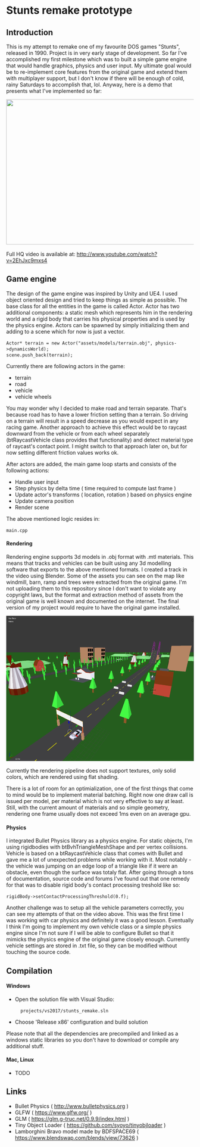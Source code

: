 # Stunts remake prototype

## Introduction

This is my attempt to remake one of my favourite DOS games "Stunts", released in 1990. Project is in very early stage of development. So far I've accomplished my first milestone which was to built a simple game engine that would handle graphics, physics and user input. My ultimate goal would be to re-implement core features from the original game and extend them with multiplayer support, but I don't know if there will be enough of cold, rainy Saturdays to accomplish that, lol. Anyway, here is a demo that presents what I've implemented so far:

<img src="docs/demo.gif" width="600" height="390">

Full HQ video is available at: http://www.youtube.com/watch?v=2EhJxc9mxs4

## Game engine
The design of the game engine was inspired by Unity and UE4. I used object oriented design and tried to keep things as simple as possible. The base class for all the entities in the game is called Actor. Actor has two additional components: a static mesh which represents him in the rendering world and a rigid body that carries his physical properties and is used by the physics engine. Actors can be spawned by simply initializing them and adding to a scene which for now is just a vector.

	Actor* terrain = new Actor("assets/models/terrain.obj", physics->dynamicsWorld);
	scene.push_back(terrain);
    
Currently there are following actors in the game:
* terrain
* road
* vehicle
* vehicle wheels

You may wonder why I decided to make road and terrain separate. That's because road has to have a lower friction setting than a terrain. So driving on a terrain will result in a speed decrease as you would expect in any racing game. Another approach to achieve this effect would be to raycast downward from the vehicle or from each wheel separately (btRaycastVehicle class provides that functionality) and detect material type of raycast's contact point. I might switch to that approach later on, but for now setting different friction values works ok. 

After actors are added, the main game loop starts and consists of the following actions:
* Handle user input
* Step physics by delta time ( time required to compute last frame )
* Update actor's transforms ( location, rotation ) based on physics engine
* Update camera position
* Render scene

The above mentioned logic resides in:

    main.cpp
   

#### Rendering
Rendering engine supports 3d models in .obj format with .mtl materials. This means that tracks and vehicles can be built using any 3d modelling software that exports to the above mentioned formats. I created a track in the video using Blender. Some of the assets you can see on the map like windmill, barn, ramp and trees were extracted from the original game. I'm not uploading them to this repository since I don't want to violate any copyright laws, but the format and extraction method of assets from the original game is well known and documented on the internet. The final version of my project would require to have the original game installed.

<img src="docs/map_blender.png" width="600" height="390">

Currently the rendering pipeline does not support textures, only solid colors, which are rendered using flat shading. 

There is a lot of room for an optimialization, one of the first things that come to mind would be to implement material batching. Right now one draw call is issued per model, per material which is not very effective to say at least. Still, with the current amount of materials and so simple geometry, rendering one frame usually does not exceed 1ms even on an average gpu. 


#### Physics
I integrated Bullet Physics library as a physics engine. For static objects, I'm using rigidbodies with btBvhTriangleMeshShape and per vertex collisions. Vehicle is based on a btRaycastVehicle class that comes with Bullet and gave me a lot of unexpected problems while working with it. Most notably - the vehicle was jumping on an edge loop of a triangle like if it were an obstacle, even though the surface was totaly flat. After going through a tons of documentation, source code and forums I've found out that one remedy for that was to disable rigid body's contact processing treshold like so:
    
    rigidBody->setContactProcessingThreshold(0.f);

Another challenge was to setup all the vehicle parameters correctly, you can see my attempts of that on the video above. This was the first time I was working with car physics and definitely it was a good lesson. Eventually I think I'm going to implement my own vehicle class or a simple physics engine since I'm not sure if I will be able to configure Bullet so that it mimicks the physics engine of the original game closely enough. Currently vehicle settings are stored in .txt file, so they can be modified without touching the source code. 

## Compilation
#### Windows
* Open the solution file with Visual Studio: 

        projects/vs2017/stunts_remake.sln

* Choose 'Release x86' configuration and build solution

Please note that all the dependencies are precompiled and linked as a windows static libraries so you don't have to download or compile any additional stuff. 


#### Mac, Linux
* TODO


## Links

* Bullet Physics ( http://www.bulletphysics.org )
* GLFW ( https://www.glfw.org/ )
* GLM ( https://glm.g-truc.net/0.9.9/index.html )
* Tiny Object Loader ( https://github.com/syoyo/tinyobjloader )
* Lamborghini Bravo model made by BDFSPACE69 ( https://www.blendswap.com/blends/view/73626 )

